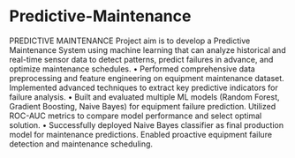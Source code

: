# Predictive-Maintenance

PREDICTIVE MAINTENANCE 
Project aim is to develop a Predictive Maintenance System using machine learning  that can analyze historical and real-time 
sensor data to detect patterns, predict failures in advance, and optimize maintenance schedules. 
• Performed comprehensive data preprocessing and feature engineering on equipment maintenance dataset. 
Implemented advanced techniques to extract key predictive indicators for failure analysis. 
• Built and evaluated multiple ML models (Random Forest, Gradient Boosting, Naive Bayes) for equipment failure 
prediction. Utilized ROC-AUC metrics to compare model performance and select optimal solution. 
• Successfully deployed Naive Bayes classifier as final production model for maintenance predictions. Enabled 
proactive equipment failure detection and maintenance scheduling. 

